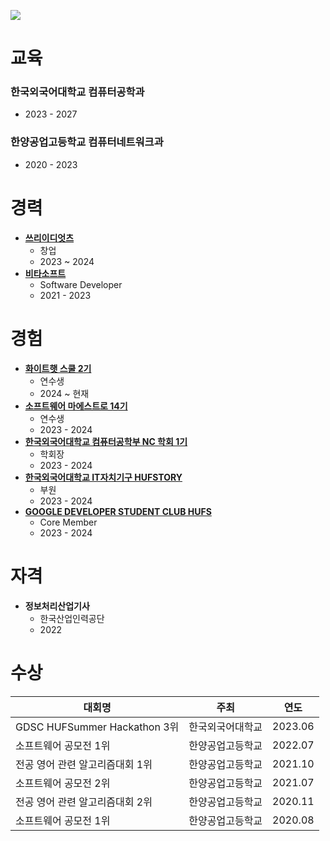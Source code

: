![](https://capsule-render.vercel.app/api?type=Waving&color=638fda&height=200&section=header&text=강대현%20&fontSize=70&&fontColor=ffffff)

# 교육
### **한국외국어대학교 컴퓨터공학과**
  - 2023 - 2027
### **한양공업고등학교 컴퓨터네트워크과**
  - 2020 - 2023
# 경력
* **[쓰리이디엇츠](https://www.collecti.me/)**
  - 창업
  - 2023 ~ 2024
* **[비타소프트](http://www.vitasoft.co.kr/)**
  - Software Developer
  - 2021 - 2023
# 경험
* **[화이트햇 스쿨 2기](https://www.collecti.me/)**
  + 연수생
  + 2024 ~ 현재
* **[소프트웨어 마에스트로 14기](https://www.swmaestro.org/)**
  + 연수생
  + 2023 - 2024
* **[한국외국어대학교 컴퓨터공학부 NC 학회 1기](https://hufsnc.com)**
  + 학회장
  + 2023 - 2024
* **[한국외국어대학교 IT자치기구 HUFSTORY](https://www.facebook.com/storyhufs/)**
  + 부원
  + 2023 - 2024
* **[GOOGLE DEVELOPER STUDENT CLUB HUFS](https://gdsc.community.dev/hankuk-university-of-foreign-studies/)**
  - Core Member
  - 2023 - 2024
# 자격
* **정보처리산업기사**
  * 한국산업인력공단
  * 2022
# 수상
| 대회명                |주최|연도|
|--------------------|---|---|
| GDSC HUFSummer Hackathon 3위 |한국외국어대학교|2023.06|
| 소프트웨어 공모전 1위        |한양공업고등학교|2022.07|
| 전공 영어 관련 알고리즘대회 1위  |한양공업고등학교|2021.10|
| 소프트웨어 공모전 2위       |한양공업고등학교|2021.07|
| 전공 영어 관련 알고리즘대회 2위  |한양공업고등학교|2020.11|
| 소프트웨어 공모전 1위        |한양공업고등학교|2020.08|
